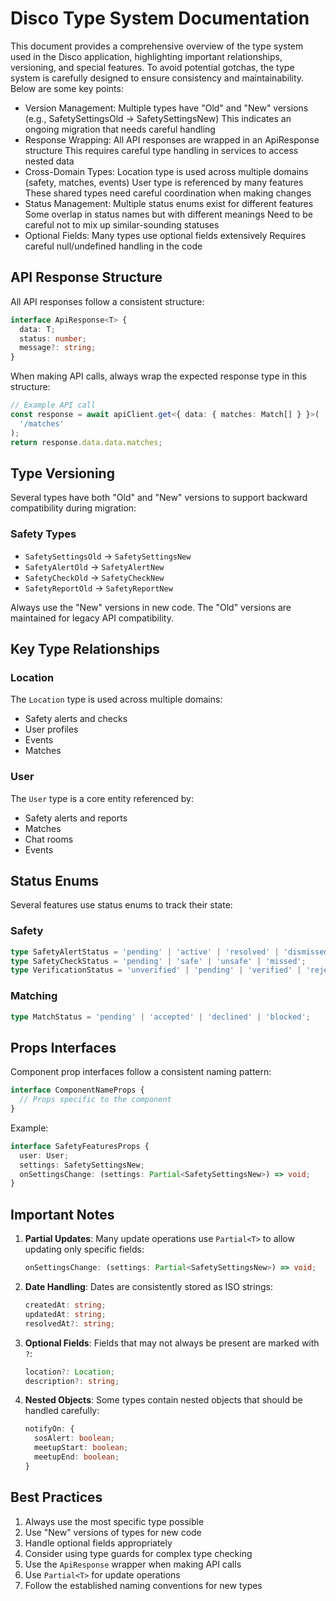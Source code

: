 # Disco Type System Documentation

This document provides a comprehensive overview of the type system used in the Disco application, highlighting important relationships, versioning, and special features.
To avoid potential gotchas, the type system is carefully designed to ensure consistency and maintainability. Below are some key points:

- Version Management:
  Multiple types have "Old" and "New" versions (e.g., SafetySettingsOld → SafetySettingsNew)
  This indicates an ongoing migration that needs careful handling
- Response Wrapping:
  All API responses are wrapped in an ApiResponse<T> structure
  This requires careful type handling in services to access nested data
- Cross-Domain Types:
  Location type is used across multiple domains (safety, matches, events)
  User type is referenced by many features
  These shared types need careful coordination when making changes
- Status Management:
  Multiple status enums exist for different features
  Some overlap in status names but with different meanings
  Need to be careful not to mix up similar-sounding statuses
- Optional Fields:
  Many types use optional fields extensively
  Requires careful null/undefined handling in the code

## API Response Structure

All API responses follow a consistent structure:

```typescript
interface ApiResponse<T> {
  data: T;
  status: number;
  message?: string;
}
```

When making API calls, always wrap the expected response type in this structure:

```typescript
// Example API call
const response = await apiClient.get<{ data: { matches: Match[] } }>(
  '/matches'
);
return response.data.data.matches;
```

## Type Versioning

Several types have both "Old" and "New" versions to support backward compatibility during migration:

### Safety Types

- `SafetySettingsOld` → `SafetySettingsNew`
- `SafetyAlertOld` → `SafetyAlertNew`
- `SafetyCheckOld` → `SafetyCheckNew`
- `SafetyReportOld` → `SafetyReportNew`

Always use the "New" versions in new code. The "Old" versions are maintained for legacy API compatibility.

## Key Type Relationships

### Location

The `Location` type is used across multiple domains:

- Safety alerts and checks
- User profiles
- Events
- Matches

### User

The `User` type is a core entity referenced by:

- Safety alerts and reports
- Matches
- Chat rooms
- Events

## Status Enums

Several features use status enums to track their state:

### Safety

```typescript
type SafetyAlertStatus = 'pending' | 'active' | 'resolved' | 'dismissed';
type SafetyCheckStatus = 'pending' | 'safe' | 'unsafe' | 'missed';
type VerificationStatus = 'unverified' | 'pending' | 'verified' | 'rejected';
```

### Matching

```typescript
type MatchStatus = 'pending' | 'accepted' | 'declined' | 'blocked';
```

## Props Interfaces

Component prop interfaces follow a consistent naming pattern:

```typescript
interface ComponentNameProps {
  // Props specific to the component
}
```

Example:

```typescript
interface SafetyFeaturesProps {
  user: User;
  settings: SafetySettingsNew;
  onSettingsChange: (settings: Partial<SafetySettingsNew>) => void;
}
```

## Important Notes

1. **Partial Updates**: Many update operations use `Partial<T>` to allow updating only specific fields:

   ```typescript
   onSettingsChange: (settings: Partial<SafetySettingsNew>) => void;
   ```

2. **Date Handling**: Dates are consistently stored as ISO strings:

   ```typescript
   createdAt: string;
   updatedAt: string;
   resolvedAt?: string;
   ```

3. **Optional Fields**: Fields that may not always be present are marked with `?`:

   ```typescript
   location?: Location;
   description?: string;
   ```

4. **Nested Objects**: Some types contain nested objects that should be handled carefully:
   ```typescript
   notifyOn: {
     sosAlert: boolean;
     meetupStart: boolean;
     meetupEnd: boolean;
   }
   ```

## Best Practices

1. Always use the most specific type possible
2. Use "New" versions of types for new code
3. Handle optional fields appropriately
4. Consider using type guards for complex type checking
5. Use the `ApiResponse` wrapper when making API calls
6. Use `Partial<T>` for update operations
7. Follow the established naming conventions for new types
